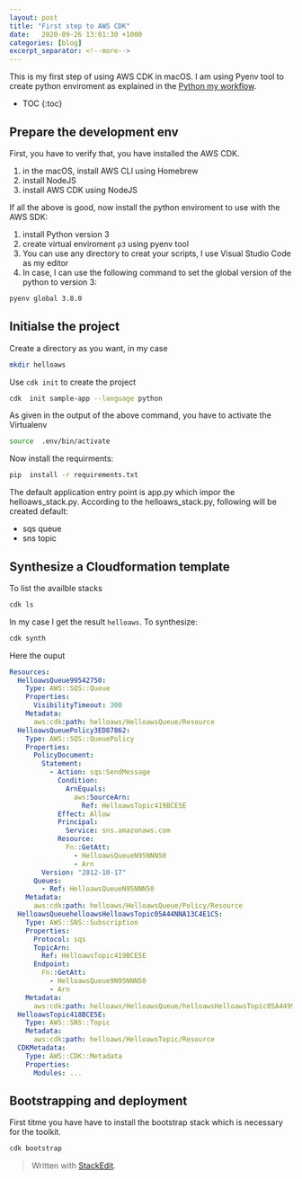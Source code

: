 ```yaml
---
layout: post
title: "First step to AWS CDK"
date:   2020-09-26 13:01:30 +1000
categories: [blog]
excerpt_separator: <!--more-->
---
```


This is my first step of using AWS CDK in macOS.  I am using Pyenv tool to create python enviroment  as explained in the [Python my workflow](https://ojitha.blogspot.com/2020/05/python-my-workflow.html).
 
 <!--more-->

* TOC
{:toc}

## Prepare the development env
First, you have to verify that, you have installed the AWS CDK.
1. in the macOS, install AWS CLI using Homebrew
2. install NodeJS
3. install AWS CDK using NodeJS

If all the above is good, now install the python enviroment to use with the AWS SDK:
1. install Python version 3 
2. create virtual enviroment `p3` using pyenv tool 
3. You can use any directory to creat your scripts, I use Visual Studio Code as my editor
4. In case, I can use the following command to set the global version of the python  to version 3:

```bash
pyenv global 3.8.0
```

## Initialse the project
Create a directory as you want, in my case
```bash
mkdir helloaws
```

Use `cdk init` to create the project
```bash
cdk  init sample-app --language python
```

As given in the output of the above command, you have to activate the Virtualenv
```bash
source  .env/bin/activate
```

Now install the requirments:
```bash
pip  install -r requirements.txt
```
The default application entry point is app.py which impor the helloaws_stack.py. According to the helloaws_stack.py, following will be created default:

- sqs queue
- sns topic

## Synthesize a Cloudformation template
To list the availble stacks
```bash
cdk ls
```
In my case I get the result `helloaws`. To synthesize:
```bash
cdk synth
```

Here the ouput
```yaml
Resources:
  HelloawsQueue99542750:
    Type: AWS::SQS::Queue
    Properties:
      VisibilityTimeout: 300
    Metadata:
      aws:cdk:path: helloaws/HelloawsQueue/Resource
  HelloawsQueuePolicy3ED87862:
    Type: AWS::SQS::QueuePolicy
    Properties:
      PolicyDocument:
        Statement:
          - Action: sqs:SendMessage
            Condition:
              ArnEquals:
                aws:SourceArn:
                  Ref: HelloawsTopic419BCE5E
            Effect: Allow
            Principal:
              Service: sns.amazonaws.com
            Resource:
              Fn::GetAtt:
                - HelloawsQueueN95NNN50
                - Arn
        Version: "2012-10-17"
      Queues:
        - Ref: HelloawsQueueN95NNN50
    Metadata:
      aws:cdk:path: helloaws/HelloawsQueue/Policy/Resource
  HelloawsQueuehelloawsHelloawsTopic05A44NNA13C4E1C5:
    Type: AWS::SNS::Subscription
    Properties:
      Protocol: sqs
      TopicArn:
        Ref: HelloawsTopic419BCE5E
      Endpoint:
        Fn::GetAtt:
          - HelloawsQueue9N95NNN50
          - Arn
    Metadata:
      aws:cdk:path: helloaws/HelloawsQueue/helloawsHelloawsTopic05A4499A/Resource
  HelloawsTopic418BCE5E:
    Type: AWS::SNS::Topic
    Metadata:
      aws:cdk:path: helloaws/HelloawsTopic/Resource
  CDKMetadata:
    Type: AWS::CDK::Metadata
    Properties:
      Modules: ...
```

## Bootstrapping and deployment
First titme you have have to install the bootstrap stack which is necessary for the toolkit. 

```bash
cdk bootstrap
```



> Written with [StackEdit](https://stackedit.io/).
<!--stackedit_data:
eyJoaXN0b3J5IjpbNjA1OTM2MTk5LC0xNjY1NjE1MzcsOTkyNz
AyMjgsLTczNDk0MDUxOCwxNzQyMjE3MTQyLDEwNTE5NzMxNjAs
MTU0MzA0ODEwNiwtMTQxNzMyMzY5NCwxMDM5NTA3NDAzLC04MT
kyNDExNzAsLTU2OTQ2OTgxMF19
-->